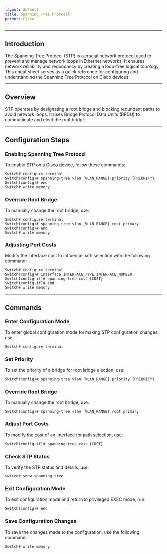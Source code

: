 ```yaml
---
layout: default
title: Spanning Tree Protocol
parent: Cisco
---
```


______________________________________________________________________

## Introduction

The Spanning Tree Protocol (STP) is a crucial network protocol used to prevent and manage network loops in Ethernet networks. It ensures network reliability and redundancy by creating a loop-free logical topology. This cheat sheet serves as a quick reference for configuring and understanding the Spanning Tree Protocol on Cisco devices.

______________________________________________________________________

## Overview

STP operates by designating a root bridge and blocking redundant paths to avoid network loops. It uses Bridge Protocol Data Units (BPDU) to communicate and elect the root bridge.

______________________________________________________________________

## Configuration Steps

### Enabling Spanning Tree Protocol

To enable STP on a Cisco device, follow these commands:

```
Switch# configure terminal
Switch(config)# spanning-tree vlan {VLAN_RANGE} priority {PRIORITY}
Switch(config)# end
Switch# write memory
```

### Override Root Bridge

To manually change the root bridge, use:

```
Switch# configure terminal
Switch(config)# spanning-tree vlan {VLAN_RANGE} root primary
Switch(config)# end
Switch# write memory
```

### Adjusting Port Costs

Modify the interface cost to influence path selection with the following command:

```
Switch# configure terminal
Switch(config)# interface INTERFACE_TYPE INTERFACE_NUMBER
Switch(config-if)# spanning-tree cost {COST}
Switch(config-if)# end
Switch# write memory
```

______________________________________________________________________

## Commands

### Enter Configuration Mode

To enter global configuration mode for making STP configuration changes, use:

```
Switch# configure terminal
```

### Set Priority

To set the priority of a bridge for root bridge election, use:

```
Switch(config)# spanning-tree vlan {VLAN_RANGE} priority {PRIORITY}
```

### Override Root Bridge

To manually change the root bridge, use:

```
Switch(config)# spanning-tree vlan {VLAN_RANGE} root primary
```

### Adjust Port Costs

To modify the cost of an interface for path selection, use:

```
Switch(config-if)# spanning-tree cost {COST}
```

### Check STP Status

To verify the STP status and details, use:

```
Switch# show spanning-tree
```

### Exit Configuration Mode

To exit configuration mode and return to privileged EXEC mode, run:

```
Switch(config)# end
```

### Save Configuration Changes

To save the changes made to the configuration, use the following command:

```
Switch# write memory
```
